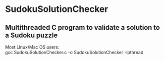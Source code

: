 # SudokuSolutionChecker
## Multithreaded C program to validate a solution to a Sudoku puzzle   

 Most Linux/Mac OS users:  
 gcc SudokuSolutionChecker.c -o SudokuSolutionChecker -lpthread  
